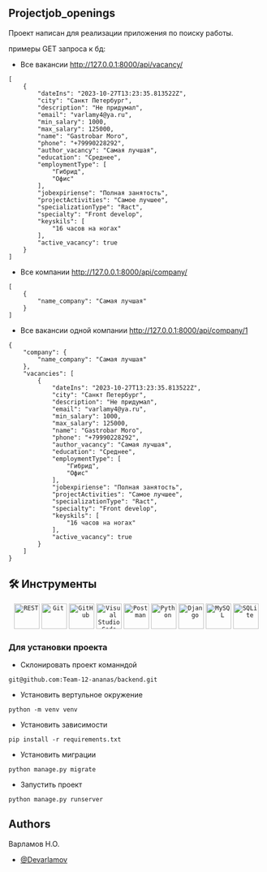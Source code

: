 ## Projectjob_openings

Проект написан для реализации приложения по поиску работы.

примеры GET запроса к бд: 
- Все вакансии http://127.0.0.1:8000/api/vacancy/
```
[
    {
        "dateIns": "2023-10-27T13:23:35.813522Z",
        "city": "Санкт Петербург",
        "description": "Не придумал",
        "email": "varlamy4@ya.ru",
        "min_salary": 1000,
        "max_salary": 125000,
        "name": "Gastrobar Moro",
        "phone": "+79990228292",
        "author_vacancy": "Самая лучшая",
        "education": "Среднее",
        "employmentType": [
            "Гибрид",
            "Офис"
        ],
        "jobexpiriense": "Полная занятость",
        "projectActivities": "Самое лучшее",
        "specializationType": "Ract",
        "specialty": "Front develop",
        "keyskils": [
            "16 часов на ногах"
        ],
        "active_vacancy": true
    }
]
```
- Все компании http://127.0.0.1:8000/api/company/
```
[
    {
        "name_company": "Самая лучшая"
    }
]
```
- Все вакансии одной компании http://127.0.0.1:8000/api/company/1
```
{
    "company": {
        "name_company": "Самая лучшая"
    },
    "vacancies": [
        {
            "dateIns": "2023-10-27T13:23:35.813522Z",
            "city": "Санкт Петербург",
            "description": "Не придумал",
            "email": "varlamy4@ya.ru",
            "min_salary": 1000,
            "max_salary": 125000,
            "name": "Gastrobar Moro",
            "phone": "+79990228292",
            "author_vacancy": "Самая лучшая",
            "education": "Среднее",
            "employmentType": [
                "Гибрид",
                "Офис"
            ],
            "jobexpiriense": "Полная занятость",
            "projectActivities": "Самое лучшее",
            "specializationType": "Ract",
            "specialty": "Front develop",
            "keyskils": [
                "16 часов на ногах"
            ],
            "active_vacancy": true
        }
    ]
}
```

## 🛠 Инструменты
<div align="center">
	<code><img width="50" src="https://user-images.githubusercontent.com/25181517/192107858-fe19f043-c502-4009-8c47-476fc89718ad.png" alt="REST" title="REST"/></code>
	<code><img width="50" src="https://user-images.githubusercontent.com/25181517/192108372-f71d70ac-7ae6-4c0d-8395-51d8870c2ef0.png" alt="Git" title="Git"/></code>
	<code><img width="50" src="https://user-images.githubusercontent.com/25181517/192108374-8da61ba1-99ec-41d7-80b8-fb2f7c0a4948.png" alt="GitHub" title="GitHub"/></code>
	<code><img width="50" src="https://user-images.githubusercontent.com/25181517/192108891-d86b6220-e232-423a-bf5f-90903e6887c3.png" alt="Visual Studio Code" title="Visual Studio Code"/></code>
	<code><img width="50" src="https://user-images.githubusercontent.com/25181517/192109061-e138ca71-337c-4019-8d42-4792fdaa7128.png" alt="Postman" title="Postman"/></code>
	<code><img width="50" src="https://user-images.githubusercontent.com/25181517/183423507-c056a6f9-1ba8-4312-a350-19bcbc5a8697.png" alt="Python" title="Python"/></code>
	<code><img width="50" src="https://github.com/marwin1991/profile-technology-icons/assets/62091613/9bf5650b-e534-4eae-8a26-8379d076f3b4" alt="Django" title="Django"/></code>
	<code><img width="50" src="https://user-images.githubusercontent.com/25181517/183896128-ec99105a-ec1a-4d85-b08b-1aa1620b2046.png" alt="MySQL" title="MySQL"/></code>
	<code><img width="50" src="https://github.com/marwin1991/profile-technology-icons/assets/136815194/82df4543-236b-4e45-9604-5434e3faab17" alt="SQLite" title="SQLite"/></code>
</div>

### Для установки проекта
- Cклонировать проект команндой 
```
git@github.com:Team-12-ananas/backend.git
```
- Установить вертульное окружение
```
python -m venv venv
```
- Установить зависимости
```
pip install -r requirements.txt
```
- Установить миграции
```
python manage.py migrate
```
- Запустить проект
```
python manage.py runserver
```

## Authors
Варламов Н.О.
- [@Devarlamov](https://www.github.com/devarlamov)
